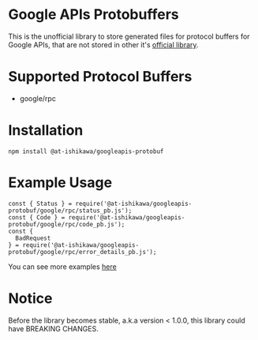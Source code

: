 # Google APIs Protobuffers

This is the unofficial library to store generated files for protocol buffers for Google APIs, that are not stored in other it's [official library](https://github.com/googleapis/googleapis).

# Supported Protocol Buffers
* google/rpc

# Installation
```
npm install @at-ishikawa/googleapis-protobuf
```

# Example Usage
```node
const { Status } = require('@at-ishikawa/googleapis-protobuf/google/rpc/status_pb.js');
const { Code } = require('@at-ishikawa/googleapis-protobuf/google/rpc/code_pb.js');
const {
  BadRequest
} = require('@at-ishikawa/googleapis-protobuf/google/rpc/error_details_pb.js');
```

You can see more examples [here](https://github.com/at-ishikawa/googleapis-protobuf/tree/master/examples/typescript)

# Notice
Before the library becomes stable, a.k.a version < 1.0.0, this library could have BREAKING CHANGES.
